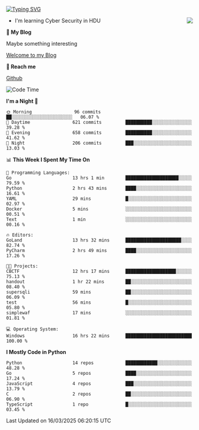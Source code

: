 [![Typing SVG](https://readme-typing-svg.herokuapp.com?font=Fira+Code&pause=1000&random=false&width=450&height=60&lines=Hello+%F0%9F%91%8B%F0%9F%8F%BB;I'm+JBNRZ)](https://git.io/typing-svg)

<a href="#">
  <img align="right" src="https://github-readme-stats.vercel.app/api?username=JBNRZ&show_icons=true&bg_color=15,f2f7fd,E0EAFC" />
</a>

- I'm learning Cyber Security in HDU

 **🌱 My Blog**

Maybe something interesting

[Welcome to my Blog](https://jbnrz.com.cn/)

 **💬 Reach me** 

[Github](https://github.com/JBNRZ)


<!--START_SECTION:waka-->
![Code Time](http://img.shields.io/badge/Code%20Time-1%2C030%20hrs%201%20min-blue)

**I'm a Night 🦉** 

```text
🌞 Morning                96 commits          ██░░░░░░░░░░░░░░░░░░░░░░░   06.07 % 
🌆 Daytime                621 commits         ██████████░░░░░░░░░░░░░░░   39.28 % 
🌃 Evening                658 commits         ██████████░░░░░░░░░░░░░░░   41.62 % 
🌙 Night                  206 commits         ███░░░░░░░░░░░░░░░░░░░░░░   13.03 % 
```


📊 **This Week I Spent My Time On** 

```text
💬 Programming Languages: 
Go                       13 hrs 1 min        ████████████████████░░░░░   79.59 % 
Python                   2 hrs 43 mins       ████░░░░░░░░░░░░░░░░░░░░░   16.61 % 
YAML                     29 mins             █░░░░░░░░░░░░░░░░░░░░░░░░   02.97 % 
Docker                   5 mins              ░░░░░░░░░░░░░░░░░░░░░░░░░   00.51 % 
Text                     1 min               ░░░░░░░░░░░░░░░░░░░░░░░░░   00.16 % 

🔥 Editors: 
GoLand                   13 hrs 32 mins      █████████████████████░░░░   82.74 % 
PyCharm                  2 hrs 49 mins       ████░░░░░░░░░░░░░░░░░░░░░   17.26 % 

🐱‍💻 Projects: 
CBCTF                    12 hrs 17 mins      ███████████████████░░░░░░   75.13 % 
handout                  1 hr 22 mins        ██░░░░░░░░░░░░░░░░░░░░░░░   08.40 % 
supersqli                59 mins             ██░░░░░░░░░░░░░░░░░░░░░░░   06.09 % 
test                     56 mins             █░░░░░░░░░░░░░░░░░░░░░░░░   05.80 % 
simplewaf                17 mins             ░░░░░░░░░░░░░░░░░░░░░░░░░   01.81 % 

💻 Operating System: 
Windows                  16 hrs 22 mins      █████████████████████████   100.00 % 
```

**I Mostly Code in Python** 

```text
Python                   14 repos            ████████████░░░░░░░░░░░░░   48.28 % 
Go                       5 repos             ████░░░░░░░░░░░░░░░░░░░░░   17.24 % 
JavaScript               4 repos             ███░░░░░░░░░░░░░░░░░░░░░░   13.79 % 
C                        2 repos             ██░░░░░░░░░░░░░░░░░░░░░░░   06.90 % 
TypeScript               1 repo              █░░░░░░░░░░░░░░░░░░░░░░░░   03.45 % 
```




 Last Updated on 16/03/2025 06:20:15 UTC
<!--END_SECTION:waka-->
